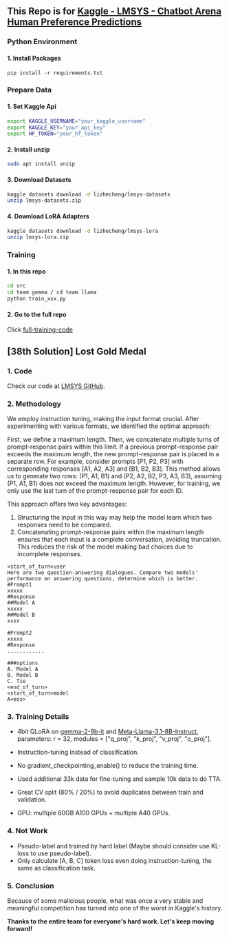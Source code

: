 ## This Repo is for [Kaggle - LMSYS - Chatbot Arena Human Preference Predictions](https://www.kaggle.com/competitions/lmsys-chatbot-arena)

### Python Environment

#### 1. Install Packages

```b
pip install -r requirements.txt
```

### Prepare Data

#### 1. Set Kaggle Api

```bash
export KAGGLE_USERNAME="your_kaggle_username"
export KAGGLE_KEY="your_api_key"
export HF_TOKEN="your_hf_token"
```

#### 2. Install unzip

```bash
sudo apt install unzip
```

#### 3. Download Datasets
```bash
kaggle datasets download -d lizhecheng/lmsys-datasets
unzip lmsys-datasets.zip
```

#### 4. Download LoRA Adapters
```bash
kaggle datasets download -d lizhecheng/lmsys-lora
unzip lmsys-lora.zip
```

### Training

#### 1. In this repo
```bash
cd src
cd team gemma / cd team llama
python train_xxx.py
```
#### 2. Go to the full repo
Click [full-training-code](https://github.com/2200xiaohu/LMSYS)


## [38th Solution] Lost Gold Medal

### 1. Code

Check our code at [LMSYS GitHub](https://github.com/Lizhecheng02/Kaggle-LMSYS).

### 2. Methodology

We employ instruction tuning, making the input format crucial. After experimenting with various formats, we identified the optimal approach:

First, we define a maximum length. Then, we concatenate multiple turns of prompt-response pairs within this limit. If a previous prompt-response pair exceeds the maximum length, the new prompt-response pair is placed in a separate row. For example, consider prompts [P1, P2, P3] with corresponding responses [A1, A2, A3] and [B1, B2, B3]. This method allows us to generate two rows: (P1, A1, B1) and (P2, A2, B2, P3, A3, B3), assuming (P1, A1, B1) does not exceed the maximum length. However, for training, we only use the last turn of the prompt-response pair for each ID.

This approach offers two key advantages:
1. Structuring the input in this way may help the model learn which two responses need to be compared.
2. Concatenating prompt-response pairs within the maximum length ensures that each input is a complete conversation, avoiding truncation. This reduces the risk of the model making bad choices due to incomplete responses.

```
<start_of_turn>user
Here are two question-answering dialogues. Compare two models' performance on answering questions, determine which is better.
#Prompt1
xxxxx
#Response
##Model A
xxxxx
##Model B
xxxx

#Prompt2
xxxxx
#Response
............

###options
A. Model A
B. Model B
C. Tie
<end_of_turn>
<start_of_turn>model 
A<eos>
```

### 3. Training Details
- 4bit QLoRA on [gemma-2-9b-it](https://huggingface.co/google/gemma-2-9b-it) and [
Meta-Llama-3.1-8B-Instruct](https://huggingface.co/meta-llama/Meta-Llama-3.1-8B-Instruct), parameters: r = 32, modules = ["q_proj", "k_proj", "v_proj", "o_proj"].

- Instruction-tuning instead of classification.
- No gradient_checkpointing_enable() to reduce the training time.
- Used additional 33k data for fine-tuning and sample 10k data to do TTA.
- Great CV split (80% / 20%) to avoid duplicates between train and validation.
- GPU: multiple 80GB A100 GPUs + multiple A40 GPUs.

### 4. Not Work
- Pseudo-label and trained by hard label (Maybe should consider use KL-loss to use pseudo-label).
- Only calculate [A, B, C] token loss even doing instruction-tuning, the same as classification task.

### 5. Conclusion
Because of some malicious people, what was once a very stable and meaningful competition has turned into one of the worst in Kaggle's history.

**Thanks to the entire team for everyone's hard work. Let's keep moving forward!**